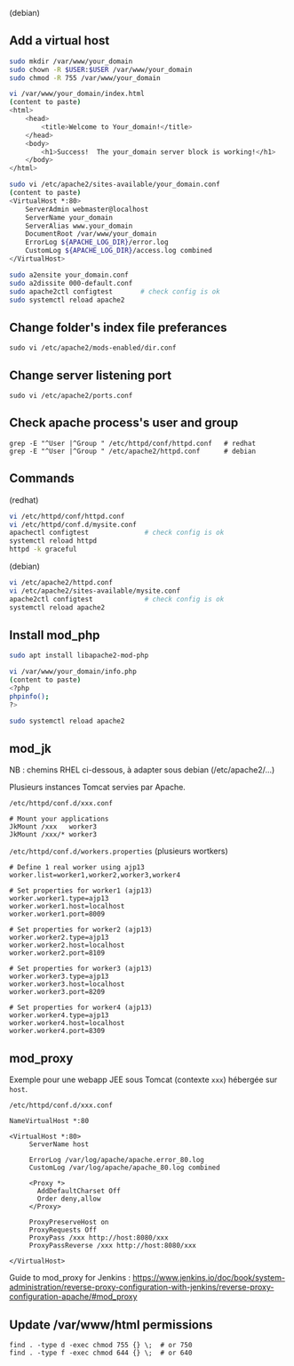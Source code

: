(debian)

## Add a virtual host

```sh
sudo mkdir /var/www/your_domain
sudo chown -R $USER:$USER /var/www/your_domain
sudo chmod -R 755 /var/www/your_domain

vi /var/www/your_domain/index.html
(content to paste)
<html>
    <head>
        <title>Welcome to Your_domain!</title>
    </head>
    <body>
        <h1>Success!  The your_domain server block is working!</h1>
    </body>
</html>

sudo vi /etc/apache2/sites-available/your_domain.conf
(content to paste)
<VirtualHost *:80>
    ServerAdmin webmaster@localhost
    ServerName your_domain
    ServerAlias www.your_domain
    DocumentRoot /var/www/your_domain
    ErrorLog ${APACHE_LOG_DIR}/error.log
    CustomLog ${APACHE_LOG_DIR}/access.log combined
</VirtualHost>

sudo a2ensite your_domain.conf
sudo a2dissite 000-default.conf
sudo apache2ctl configtest       # check config is ok
sudo systemctl reload apache2
```

## Change folder's index file preferances

`sudo vi /etc/apache2/mods-enabled/dir.conf` 

## Change server listening port

`sudo vi /etc/apache2/ports.conf`

## Check apache process's user and group

```
grep -E "^User |^Group " /etc/httpd/conf/httpd.conf   # redhat
grep -E "^User |^Group " /etc/apache2/httpd.conf      # debian
```

## Commands

(redhat)
```sh
vi /etc/httpd/conf/httpd.conf
vi /etc/httpd/conf.d/mysite.conf
apachectl configtest              # check config is ok
systemctl reload httpd
httpd -k graceful
```

(debian)
```sh
vi /etc/apache2/httpd.conf
vi /etc/apache2/sites-available/mysite.conf
apache2ctl configtest             # check config is ok
systemctl reload apache2
```

## Install mod_php

```sh
sudo apt install libapache2-mod-php

vi /var/www/your_domain/info.php
(content to paste)
<?php
phpinfo();
?>

sudo systemctl reload apache2
```

## mod_jk

NB : chemins RHEL ci-dessous, à adapter sous debian (/etc/apache2/...)

Plusieurs instances Tomcat servies par Apache.  

`/etc/httpd/conf.d/xxx.conf`
```
# Mount your applications
JkMount /xxx   worker3
JkMount /xxx/* worker3
```

`/etc/httpd/conf.d/workers.properties` (plusieurs wortkers)
```
# Define 1 real worker using ajp13
worker.list=worker1,worker2,worker3,worker4

# Set properties for worker1 (ajp13)
worker.worker1.type=ajp13
worker.worker1.host=localhost
worker.worker1.port=8009

# Set properties for worker2 (ajp13)
worker.worker2.type=ajp13
worker.worker2.host=localhost
worker.worker2.port=8109

# Set properties for worker3 (ajp13)
worker.worker3.type=ajp13
worker.worker3.host=localhost
worker.worker3.port=8209

# Set properties for worker4 (ajp13)
worker.worker4.type=ajp13
worker.worker4.host=localhost
worker.worker4.port=8309
```

## mod_proxy

Exemple pour une webapp JEE sous Tomcat (contexte `xxx`) hébergée sur `host`.

`/etc/httpd/conf.d/xxx.conf`
```
NameVirtualHost *:80

<VirtualHost *:80>
     ServerName host

     ErrorLog /var/log/apache/apache.error_80.log
     CustomLog /var/log/apache/apache_80.log combined

     <Proxy *>
       AddDefaultCharset Off
       Order deny,allow
     </Proxy>

     ProxyPreserveHost on
     ProxyRequests Off
     ProxyPass /xxx http://host:8080/xxx
     ProxyPassReverse /xxx http://host:8080/xxx

</VirtualHost>
```

Guide to mod_proxy for Jenkins : https://www.jenkins.io/doc/book/system-administration/reverse-proxy-configuration-with-jenkins/reverse-proxy-configuration-apache/#mod_proxy

## Update /var/www/html permissions 

```
find . -type d -exec chmod 755 {} \;  # or 750
find . -type f -exec chmod 644 {} \;  # or 640
```
